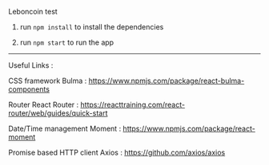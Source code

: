 Leboncoin test

1. run `npm install` to install the dependencies

2. run `npm start` to run the app

---

Useful Links :

CSS framework
Bulma : https://www.npmjs.com/package/react-bulma-components

Router
React Router : https://reacttraining.com/react-router/web/guides/quick-start

Date/Time management
Moment : https://www.npmjs.com/package/react-moment

Promise based HTTP client
Axios : https://github.com/axios/axios
